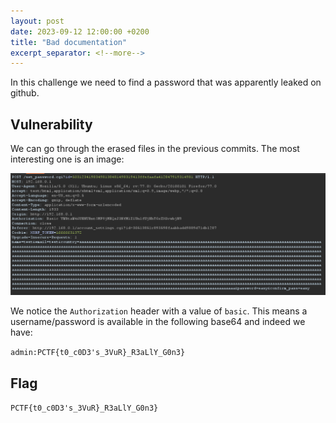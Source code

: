 ```yaml
---
layout: post
date: 2023-09-12 12:00:00 +0200
title: "Bad documentation"
excerpt_separator: <!--more-->
---
```


In this challenge we need to find a password that was apparently leaked on github.

<!--more-->

## Vulnerability

We can go through the erased files in the previous commits. The most interesting one is an image:

![](/assets/pctf/bad-documentation-0.png)

We notice the `Authorization` header with a value of `basic`. This means a username/password is available in the following base64 and indeed we have:

`admin:PCTF{t0_c0D3's_3VuR}_R3aLlY_G0n3}`

## Flag

`PCTF{t0_c0D3's_3VuR}_R3aLlY_G0n3}`
